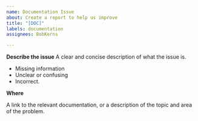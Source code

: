 ```yaml
---
name: Documentation Issue
about: Create a report to help us improve
title: "[DOC]"
labels: documentation
assignees: BobKerns

---
```


**Describe the issue**
A clear and concise description of what the issue is.

- Missing information
- Unclear or confusing
- Incorrect.

**Where**

A link to the relevant documentation, or a description of the topic and area of the problem.
